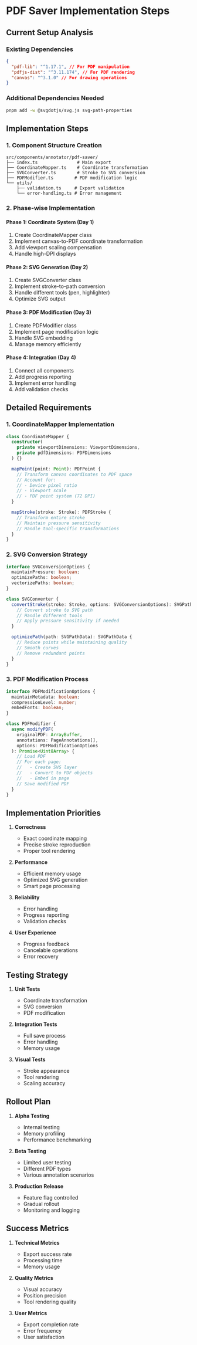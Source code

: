 # PDF Saver Implementation Steps

## Current Setup Analysis

### Existing Dependencies

```json
{
  "pdf-lib": "^1.17.1", // For PDF manipulation
  "pdfjs-dist": "^3.11.174", // For PDF rendering
  "canvas": "^3.1.0" // For drawing operations
}
```

### Additional Dependencies Needed

```bash
pnpm add -w @svgdotjs/svg.js svg-path-properties
```

## Implementation Steps

### 1. Component Structure Creation

```
src/components/annotator/pdf-saver/
├── index.ts               # Main export
├── CoordinateMapper.ts    # Coordinate transformation
├── SVGConverter.ts        # Stroke to SVG conversion
├── PDFModifier.ts        # PDF modification logic
└── utils/
    ├── validation.ts     # Export validation
    └── error-handling.ts # Error management
```

### 2. Phase-wise Implementation

#### Phase 1: Coordinate System (Day 1)

1. Create CoordinateMapper class
2. Implement canvas-to-PDF coordinate transformation
3. Add viewport scaling compensation
4. Handle high-DPI displays

#### Phase 2: SVG Generation (Day 2)

1. Create SVGConverter class
2. Implement stroke-to-path conversion
3. Handle different tools (pen, highlighter)
4. Optimize SVG output

#### Phase 3: PDF Modification (Day 3)

1. Create PDFModifier class
2. Implement page modification logic
3. Handle SVG embedding
4. Manage memory efficiently

#### Phase 4: Integration (Day 4)

1. Connect all components
2. Add progress reporting
3. Implement error handling
4. Add validation checks

## Detailed Requirements

### 1. CoordinateMapper Implementation

```typescript
class CoordinateMapper {
  constructor(
    private viewportDimensions: ViewportDimensions,
    private pdfDimensions: PDFDimensions
  ) {}

  mapPoint(point: Point): PDFPoint {
    // Transform canvas coordinates to PDF space
    // Account for:
    // - Device pixel ratio
    // - Viewport scale
    // - PDF point system (72 DPI)
  }

  mapStroke(stroke: Stroke): PDFStroke {
    // Transform entire stroke
    // Maintain pressure sensitivity
    // Handle tool-specific transformations
  }
}
```

### 2. SVG Conversion Strategy

```typescript
interface SVGConversionOptions {
  maintainPressure: boolean;
  optimizePaths: boolean;
  vectorizePaths: boolean;
}

class SVGConverter {
  convertStroke(stroke: Stroke, options: SVGConversionOptions): SVGPathData {
    // Convert stroke to SVG path
    // Handle different tools
    // Apply pressure sensitivity if needed
  }

  optimizePath(path: SVGPathData): SVGPathData {
    // Reduce points while maintaining quality
    // Smooth curves
    // Remove redundant points
  }
}
```

### 3. PDF Modification Process

```typescript
interface PDFModificationOptions {
  maintainMetadata: boolean;
  compressionLevel: number;
  embedFonts: boolean;
}

class PDFModifier {
  async modifyPDF(
    originalPDF: ArrayBuffer,
    annotations: PageAnnotations[],
    options: PDFModificationOptions
  ): Promise<Uint8Array> {
    // Load PDF
    // For each page:
    //   - Create SVG layer
    //   - Convert to PDF objects
    //   - Embed in page
    // Save modified PDF
  }
}
```

## Implementation Priorities

1. **Correctness**

   - Exact coordinate mapping
   - Precise stroke reproduction
   - Proper tool rendering

2. **Performance**

   - Efficient memory usage
   - Optimized SVG generation
   - Smart page processing

3. **Reliability**

   - Error handling
   - Progress reporting
   - Validation checks

4. **User Experience**
   - Progress feedback
   - Cancelable operations
   - Error recovery

## Testing Strategy

1. **Unit Tests**

   - Coordinate transformation
   - SVG conversion
   - PDF modification

2. **Integration Tests**

   - Full save process
   - Error handling
   - Memory usage

3. **Visual Tests**
   - Stroke appearance
   - Tool rendering
   - Scaling accuracy

## Rollout Plan

1. **Alpha Testing**

   - Internal testing
   - Memory profiling
   - Performance benchmarking

2. **Beta Testing**

   - Limited user testing
   - Different PDF types
   - Various annotation scenarios

3. **Production Release**
   - Feature flag controlled
   - Gradual rollout
   - Monitoring and logging

## Success Metrics

1. **Technical Metrics**

   - Export success rate
   - Processing time
   - Memory usage

2. **Quality Metrics**

   - Visual accuracy
   - Position precision
   - Tool rendering quality

3. **User Metrics**
   - Export completion rate
   - Error frequency
   - User satisfaction
